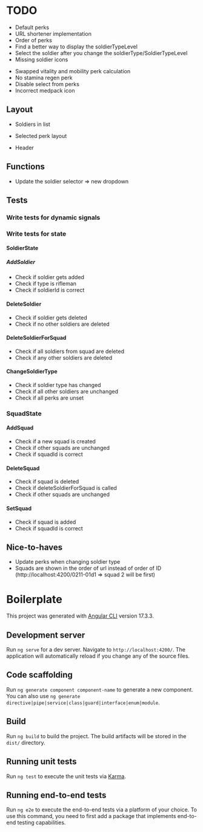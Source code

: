# TODO
- Default perks
- URL shortener implementation
- Order of perks
- Find a better way to display the soldierTypeLevel
- Select the soldier after you change the soldierType/SoldierTypeLevel
- Missing soldier icons
+ Swapped vitality and mobility perk calculation
+ No stamina regen perk
+ Disable select from perks
+ Incorrect medpack icon

## Layout
- Soldiers in list 
+ Selected perk layout
- Header

## Functions
- Update the soldier selector => new dropdown

## Tests
### Write tests for dynamic signals
### Write tests for state
#### SoldierState
##### AddSoldier
+ Check if soldier gets added
+ Check if type is rifleman
+ Check if soldierId is correct
#### DeleteSoldier
+ Check if soldier gets deleted
+ Check if no other soldiers are deleted
#### DeleteSoldierForSquad 
+ Check if all soldiers from squad are deleted
+ Check if any other soldiers are deleted
#### ChangeSoldierType
+ Check if soldier type has changed
+ Check if all other soldiers are unchanged
+ Check if all perks are unset
### SquadState
#### AddSquad
+ Check if a new squad is created
+ Check if other squads are unchanged
+ Check if squadId is correct
#### DeleteSquad
+ Check if squad is deleted
+ Check if deleteSoldierForSquad is called
+ Check if other squads are unchanged
#### SetSquad
- Check if squad is added
- Check if squadId is correct



## Nice-to-haves
- Update perks when changing soldier type
- Squads are shown in the order of url instead of order of ID (http://localhost:4200/0211-01d1 => squad 2 will be first)

# Boilerplate

This project was generated with [Angular CLI](https://github.com/angular/angular-cli) version 17.3.3.

## Development server

Run `ng serve` for a dev server. Navigate to `http://localhost:4200/`. The application will automatically reload if you change any of the source files.

## Code scaffolding

Run `ng generate component component-name` to generate a new component. You can also use `ng generate directive|pipe|service|class|guard|interface|enum|module`.

## Build

Run `ng build` to build the project. The build artifacts will be stored in the `dist/` directory.

## Running unit tests

Run `ng test` to execute the unit tests via [Karma](https://karma-runner.github.io).

## Running end-to-end tests

Run `ng e2e` to execute the end-to-end tests via a platform of your choice. To use this command, you need to first add a package that implements end-to-end testing capabilities.
